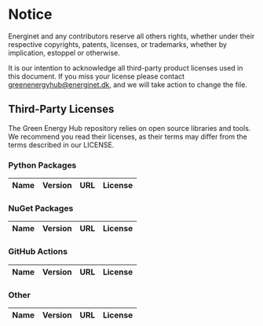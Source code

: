 # Notice

Energinet and any contributors reserve all others rights, whether under their respective copyrights, patents, licenses, or trademarks, whether by implication, estoppel or otherwise.

It is our intention to acknowledge all third-party product licenses used in this document. If you miss your license please contact <greenenergyhub@energinet.dk>, and we will take action to change the file.

## Third-Party Licenses

The Green Energy Hub repository relies on open source libraries and tools. We recommend you read their licenses, as their terms may differ from the terms described in our LICENSE.

### Python Packages

| Name | Version | URL | License |
| -- | -- | -- | -- |

### NuGet Packages

| Name | Version | URL | License |
| -- | -- | -- | -- |

### GitHub Actions

| Name | Version | URL | License |
| -- | -- | -- | -- |

### Other

| Name | Version | URL | License |
| -- | -- | -- | -- |
